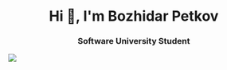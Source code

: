 <h1 align="center">Hi 👋, I'm Bozhidar Petkov</h1>
<h3 align="center">Software University Student</h3>
<a align="left" href="https://github.com/BozhidarPetkov05/github-readme-stats"><img align="left" src="https://github-readme-stats.vercel.app/api/top-langs/?username=BozhidarPetkov05&theme=midnight-purple" style="max-width: 100%;">
  </a>
